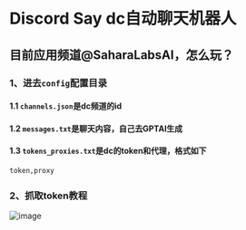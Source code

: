 # Discord Say dc自动聊天机器人

## 目前应用频道@SaharaLabsAI，怎么玩？

### 1、进去``config``配置目录

#### 1.1 ``channels.json``是dc频道的id

#### 1.2 ``messages.txt``是聊天内容，自己去GPTAI生成

#### 1.3  ``tokens_proxies.txt``是dc的token和代理，格式如下
```txt
token,proxy
```

### 2、抓取token教程

![image](https://github.com/user-attachments/assets/ccbbb169-7583-49bc-9577-54fec26f84d0)
